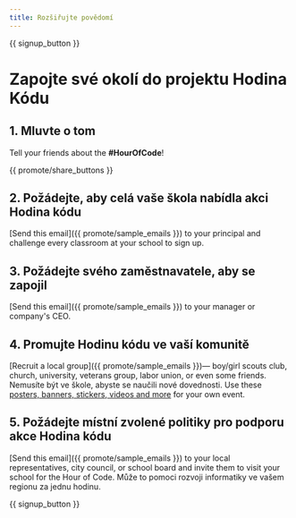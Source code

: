 ```yaml
---
title: Rozšiřujte povědomí
---
```


{{ signup_button }}

# Zapojte své okolí do projektu Hodina Kódu

## 1. Mluvte o tom

Tell your friends about the **#HourOfCode**!

{{ promote/share_buttons }}

## 2. Požádejte, aby celá vaše škola nabídla akci Hodina kódu

[Send this email]({{ promote/sample_emails }}) to your principal and challenge every classroom at your school to sign up.

## 3. Požádejte svého zaměstnavatele, aby se zapojil

[Send this email]({{ promote/sample_emails }}) to your manager or company's CEO.

## 4. Promujte Hodinu kódu ve vaší komunitě

[Recruit a local group]({{ promote/sample_emails }})— boy/girl scouts club, church, university, veterans group, labor union, or even some friends. Nemusíte být ve škole, abyste se naučili nové dovednosti. Use these [posters, banners, stickers, videos and more](/promote/resources) for your own event.

## 5. Požádejte místní zvolené politiky pro podporu akce Hodina kódu

[Send this email]({{ promote/sample_emails }}) to your local representatives, city council, or school board and invite them to visit your school for the Hour of Code. Může to pomoci rozvoji informatiky ve vašem regionu za jednu hodinu.

{{ signup_button }}